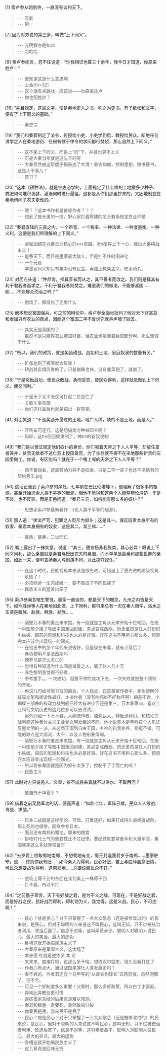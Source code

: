 
[1] 索卢参从始到终，一直没有谈利天下。
>--- 签到<br>
>--- 第一<br>

[7] 因为对方说的第三步，叫做“上下同义”。
>--- 光明教亦是如此<br>
>--- 哈哈哈<br>

[9] 索卢参闻言，忍不住说道：“你我相识也算三十余年，我今日才知道，你原来姓卢！”
>--- 谁知道这是什么意思啊<br>
>--- 上香[fn=32]<br>
>--- 这个话有点跳戏，应该说——你原来氏卢<br>
>--- 你也配姓赵？<br>

[16] “并且规定，这些文字，便是秦地吏人之书，称之为吏书。有了纸张和文字，便有了上下同义的基础。”
>--- 秦吏🙃<br>

[19] “我们和秦君制定了法令，传授给小吏，小吏学到后，教授给民众。断绝任何讲学之人在秦地游历、任何有悖于律令的学问都行焚烧，那么自然上下同义。”
>--- 这不是上下同义，而是上“同”下，并且也算不上义<br>
>--- 可是大秦当年就是这么干的呀<br>
>--- 大秦居然被这帮傻子捣鼓成了大清！重农抑商，控制思想，毁书篡书，这是人干事儿？<br>
>--- 焚书？<br>

[20] “这本《耕种法》，就是农吏必学的，上面规定了什么样的土地撒多少种子、粪肥如何堆积发酵、灌溉何时进行最佳，这都是从你们那里抄来的，又因地制宜在秦地询问了农夫更改的。”
>--- 嗯？？这本书作者是酋球作者？？？<br>
>--- 想到了酋长里的一段，野心家打着陈建的名头教条规定农业种植<br>

[22] “秦君直辖的三县之内，一个声音、一个税率、一种法律、一种度量衡、一种义利，这便是我们所理解的上下同义。”
>--- 紧密团结在以秦王为核心的xxx周围，听x指挥上下一心，建设大秦耕战主义！<br>
>--- 能争天下，而且是墨家最大敌人，但是扛不住时间进化<br>
>--- 一个元首<br>
>--- 学墨家同义却只有集中没有民主，再加上教条主义，吃枣药丸。<br>

[24] 对面点头道：“仲尼言，择其善者而从之，其不善者而改之。我们则是择其有利于君我者而学之，不利于君我者则焚之。难道我们的做法，不能够富国……呃……不能够众而治之吗？”
>--- 别烧了，都烧光了还看什么<br>

[25] 他本想说富国强兵，可之前的辩论中，索卢参全面地批判了他对天下财富总和增加只有农业的观点，因而这个富国二字不曾说完就声声噎了回去。
>--- 其实还是富国的了<br>
>--- 虽然不是只能靠农业增加财富，但农业也是重要组成部分啊，那么羞愧干什么<br>

[32] “所以，我们的政策，就是奖励耕战，战功和土地、家庭奴隶的数量有关。”
>--- 扩张达到了极限就会反噬！<br>
>--- 耕战其实很厉害的了，只是崩解也快。没有韭菜割了，就崩了。<br>

[38] “于是奖励战功，使民众敢战，勇而受赏，使民众得利，这样就能做到上下同义，便又同利。”
>--- 于是天下太平无仗可打就二世而亡了<br>
>--- 关陇军事贵族<br>
>--- 你们这样最后也就是搞出一群容克。<br>

[41] 对面笑道：“不是奖励开垦过的土地。地广人稀，缺的不是土地，而是人。”
>--- 开倒车可还行。这是想搞南方种植园主啊？<br>
>--- 妈耶，这tm倒回奴隶制了，神tm的新奴隶制<br>

[49] “我们是以律法规定他们奴仆的身份，你们喊着天帝之下人人平等，却放任富者兼并，贫苦无依者不逃亡泗上授田垦荒，为了生存就不得不在宋地那些新贵的庄园里做工。你说，有区别吗？就在于一个嘴上喊的天帝之下人人平等？”
>--- 请不要误会，这些劳动力并不是奴隶，只是工作一辈子也还不清债务的契约劳工.jpg<br>

[50] 这话正骚到了索卢参的痒处，七年前在巴比伦塔墟下，他理解了很多事的根源，甚至开始思索人类不平等的起源，但他不觉得和这两个人能够辩论清楚，于是不谈，也不反驳，而是正色问道：“秦君三县，如何能有那么多的奴仆？”
>--- 思想家索卢参最新著作：《论人类不平等的起源》。<br>

[51] 那人道：“律法严苛，犯罪之人贬斥为奴仆；这是其一。谋反旧贵本身所有的奴隶、秦君本身拥有的奴隶，这是其二。其三嘛……”
>--- 暴政，暴秦，二世而亡<br>

[52] 嘴上露出了一抹笑意，说道：“其三，便宣扬非我族类，其心必异！既说上下同义同利，那么秦国就是秦君与授田农夫的秦国，而不单单是赢秦和那些世卿的秦国。如此一来，便可宣扬秦人与别族不同，以此掠夺奴仆。”
>--- 在这个时代，民族视角本来该是很先进，可惜遇上了更先进的阶级视角<br>
>--- 危险了！<br>
>--- 必须终适一生完成统一，要不就成了不同民族了<br>
>--- 民族主义的猛兽出笼了<br>

[55] 索卢参闻言暗生警觉，墨家一直谈的，都是天下的概念，九州之内皆是天下。如今胜绰等人在秦地如此做，上下同利，那将来总有一天在秦人眼中，洛水之东便是魏族、赵族、韩族、郑族……
>--- 隔壁万木春的重走未来路，有一段就是主角从元末开始十世轮回，在统一中国前夕挂了导致中国重回封建，差点变成西欧。历史虽然是任人打扮的小姑娘，超前的思潮和科技也未必是好事。好在这书不用担心那么多，预测完本应该会出现统一的曙光。<br>
>--- 在他出书的那个年代来说很好，但是现在来看，就有点落后了<br>
>--- 赤色黎明不是法西斯吗<br>
>--- 西罗马是怎么灭亡的<br>
>--- 觉得有种知道为什么同是诸夏之人，屠了赵人几十万<br>
>--- 赤色黎明我觉得不好看，<br>
>--- 参考援手。。一次成功，就要不停的成功下去，一次失败就是整个溃败的开始。<br>
>--- 再说几句给可能书荒的朋友。个人观点，在这类型作者中，赤色黎明的虹猫文笔和阅读性最好，本书作者（没有响亮id不好称呼啊）相差不远，小蝴蝶三部曲的核动力战列舰已经大有进步但还是第三，万木春第四。喜欢工业科幻文明历史的这几位都可以去试试。<br>
>--- 另外介绍一下万木春，大纲流作者，脑洞巨大，非起点科幻。和核动力战列舰这种集体主义工业党文明发展的不同，他小说基本是黑科技个人见证反思文明的一派。从必然王国到自由王国，主神的自我修养，都挺不错。可能的缺点是大纲流，太干，以及人物形象薄弱。<br>
>--- 隔壁万木春的重走未来路，有一段就是主角从元末开始十世轮回，在统一中国前夕挂了导致中国重回封建，差点变成西欧。历史虽然是任人打扮的小姑娘，超前的思潮和科技也未必是好事。好在这书不用担心那么多，预测完本应该会出现统一的曙光。<br>
>--- 所以将来秦国就是因为奴仆太多了，控制不了了而亡的吗？<br>
>--- 民族主义<br>

[57] 此时对方只说羌人、义渠，难不成将来真就不过洛水、不取西河？
>--- 敢自外于华夏乎？<br>

[59] 借着之前奖励军功的话，便高声道：“如此七年，军阵已成，民众人人敢战、肯战、求战。”
>--- 日本二战就是这样学的，可惜，打赢还好，如果打成持久战或者战败，那么死的也很惨，同样参考日本。<br>
>--- 而且没有南郑和蜀地，哪来的粮食<br>
>--- 排枪时代士气的重要性比不过纪律，要纪律就要常备军和大量军官，秦国哪来这么多钱养常备军<br>

[62] “去岁君上欲取蜀地南郑，不想蜀地有变，蜀王封造篾启岁于南郑……墨家驻守，这……终究你我有旧……如今秦人为得利，民心好战，君上与胜绰虽念旧情，可民众想要战功得利，这南郑地……总要说服民众不打。”
>--- 战场上得不到的东西在谈判桌上一样得不到<br>
>--- 打不赢，所以不打<br>

[64] “之前墨子常言，天下有好战之君，是为不义之战。可现在，不是好战之君，而是好战之民，民好战而得利，得利则为义，我觉得，这是义战。民心，不可违啊！”
>--- 民心？啥是民心？对于只掌握了一点大众信息（还是被修改过的）的民来说，是民心，但对于聪明的人来说这不叫民心，这叫无知，只不过被统治者利用、改造后罢了，信息不对等，这叫牵着鼻子，聪明人对聪明人说民心，最大的笑话，最大的虚伪<br>
>--- 卧槽这就开始搞民族主义了<br>
>--- 大秦原来是军国主义，这太糙了<br>
>--- 本来德 社就是逆练资 本 论<br>
>--- 来来来，直接打呗，说那么多干啥，想取汉中就来，很久没看打仗了<br>
>--- 作者心有点大，通过战国来演化人类发展史吗？<br>
>--- 看不爽的，作者君还有个马甲写的“从酋长到球长”去网页搜，虽然河蟹了，但不亏。<br>
>--- 可见一个好制度多么重要！父辈时，那么多好政策，所以白丁才富起。<br>
>--- 异端比异教徒更可恨<br>
>--- 逆练墨家真经的后果真是难以预测。<br>
>--- 秦君和叛墨一定要死，竟然敢搞分裂<br>
>--- 你秦民是民，我宋民不是民了<br>
>--- 民心？啥是民心？对于只掌握了一点大众信息（还是被修改过的）的民来说，是民心，但对于聪明的人来说这不叫民心，这叫无知，只不过被统治者利用、改造后罢了，信息不对等，这叫牵着鼻子，聪明人对聪明人说民心，最大的笑话，最大的虚伪<br>
>--- 卧槽这就开始搞民族主义了<br>
>--- 这几章真是回味无穷<br>
